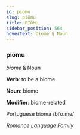 ```yaml
---
id: piömu
slug: piömu
title: PİÖMU
sidebar_position: 564
hoverText: biome § Noun
---
```


### piömu

*biome* **§** Noun

**Verb**: to be a biome

**Noun**: biome

**Modifier**: biome-related

Portuguese bioma /biˈo.mɐ/

*Romance Language Family*